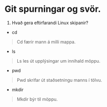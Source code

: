 # Git spurningar og svör.

1. Hvað gera eftirfarandi Linux skipanir?
- cd
> Cd færir mann á milli mappa.
- ls
> Ls les út upplýsingar um innihald möppu.
- pwd
> Pwd skrifar út staðsetningu manns í tölvu.
- mkdir
> Mkdir býr til möppu.

